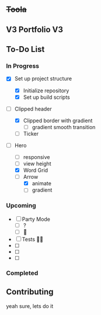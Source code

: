 ## ~~Toola~~

## V3 Portfolio V3

## To-Do List

### In Progress

- [x] Set up project structure

  - [x] Initialize repository
  - [x] Set up build scripts

- [ ] Clipped header

  - [x] Clipped border with gradient
    - [ ] gradient smooth transition
  - [ ] Ticker

- [ ] Hero

  - [ ] responsive
  - [ ] view height
  - [x] Word Grid
  - [ ] Arrow
    - [x] animate
    - [ ] gradient

### Upcoming

- [ ] Party Mode
  - [ ] ?
  - [ ] 🖖
- [ ] Tests 🤷‍♂️
- [ ]
- [ ]
- [ ]

### Completed

## Contributing

yeah sure, lets do it

